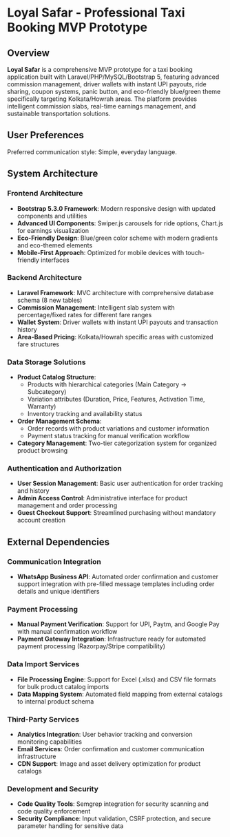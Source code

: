 # Loyal Safar - Professional Taxi Booking MVP Prototype

## Overview

**Loyal Safar** is a comprehensive MVP prototype for a taxi booking application built with Laravel/PHP/MySQL/Bootstrap 5, featuring advanced commission management, driver wallets with instant UPI payouts, ride sharing, coupon systems, panic button, and eco-friendly blue/green theme specifically targeting Kolkata/Howrah areas. The platform provides intelligent commission slabs, real-time earnings management, and sustainable transportation solutions.

## User Preferences

Preferred communication style: Simple, everyday language.

## System Architecture

### Frontend Architecture
- **Bootstrap 5.3.0 Framework**: Modern responsive design with updated components and utilities
- **Advanced UI Components**: Swiper.js carousels for ride options, Chart.js for earnings visualization
- **Eco-Friendly Design**: Blue/green color scheme with modern gradients and eco-themed elements
- **Mobile-First Approach**: Optimized for mobile devices with touch-friendly interfaces

### Backend Architecture
- **Laravel Framework**: MVC architecture with comprehensive database schema (8 new tables)
- **Commission Management**: Intelligent slab system with percentage/fixed rates for different fare ranges
- **Wallet System**: Driver wallets with instant UPI payouts and transaction history
- **Area-Based Pricing**: Kolkata/Howrah specific areas with customized fare structures

### Data Storage Solutions
- **Product Catalog Structure**: 
  - Products with hierarchical categories (Main Category → Subcategory)
  - Variation attributes (Duration, Price, Features, Activation Time, Warranty)
  - Inventory tracking and availability status
- **Order Management Schema**:
  - Order records with product variations and customer information
  - Payment status tracking for manual verification workflow
- **Category Management**: Two-tier categorization system for organized product browsing

### Authentication and Authorization
- **User Session Management**: Basic user authentication for order tracking and history
- **Admin Access Control**: Administrative interface for product management and order processing
- **Guest Checkout Support**: Streamlined purchasing without mandatory account creation

## External Dependencies

### Communication Integration
- **WhatsApp Business API**: Automated order confirmation and customer support integration with pre-filled message templates including order details and unique identifiers

### Payment Processing
- **Manual Payment Verification**: Support for UPI, Paytm, and Google Pay with manual confirmation workflow
- **Payment Gateway Integration**: Infrastructure ready for automated payment processing (Razorpay/Stripe compatibility)

### Data Import Services
- **File Processing Engine**: Support for Excel (.xlsx) and CSV file formats for bulk product catalog imports
- **Data Mapping System**: Automated field mapping from external catalogs to internal product schema

### Third-Party Services
- **Analytics Integration**: User behavior tracking and conversion monitoring capabilities
- **Email Services**: Order confirmation and customer communication infrastructure
- **CDN Support**: Image and asset delivery optimization for product catalogs

### Development and Security
- **Code Quality Tools**: Semgrep integration for security scanning and code quality enforcement
- **Security Compliance**: Input validation, CSRF protection, and secure parameter handling for sensitive data